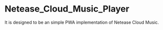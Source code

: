 # Netease_Cloud_Music_Player
It is designed to be an simple PWA implementation of Netease Cloud Music.

